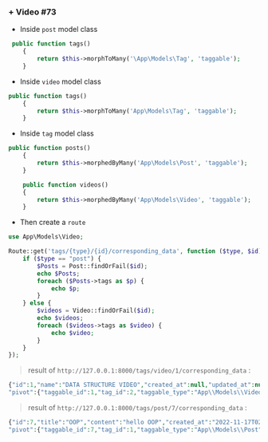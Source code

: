 ### + Video #73

- Inside `post` model class

````php
 public function tags()
    {
        return $this->morphToMany('\App\Models\Tag', 'taggable');
    }
````

- Inside `video` model class

````php
public function tags()
    {
        return $this->morphToMany('App\Models\Tag', 'taggable');
    }
````

- Inside `tag` model class

````php
public function posts()
    {
        return $this->morphedByMany('App\Models\Post', 'taggable');
    }

    public function videos()
    {
        return $this->morphedByMany('App\Models\Video', 'taggable');
    }
````

- Then create a `route`

````php
use App\Models\Video;

Route::get('tags/{type}/{id}/corresponding_data', function ($type, $id) {
    if ($type == "post") {
        $Posts = Post::findOrFail($id);
        echo $Posts;
        foreach ($Posts->tags as $p) {
            echo $p;
        }
    } else {
        $videos = Video::findOrFail($id);
        echo $videos;
        foreach ($videos->tags as $video) {
            echo $video;
        }
    }
});
````

> result of `http://127.0.0.1:8000/tags/video/1/corresponding_data` :

````php
{"id":1,"name":"DATA STRUCTURE VIDEO","created_at":null,"updated_at":null}{"id":2,"name":"DSA","created_at":null,"updated_at":null,
"pivot":{"taggable_id":1,"tag_id":2,"taggable_type":"App\\Models\\Video"}}
````

> result of `http://127.0.0.1:8000/tags/post/7/corresponding_data` :

````php
{"id":7,"title":"OOP","content":"hello OOP","created_at":"2022-11-17T02:07:04.000000Z","updated_at":"2022-11-17T02:07:04.000000Z","is_admin":0,"deleted_at":null,"User_ID":1}{"id":1,"name":"OOP","created_at":null,"updated_at":null,
"pivot":{"taggable_id":7,"tag_id":1,"taggable_type":"App\\Models\\Post"}}
````
